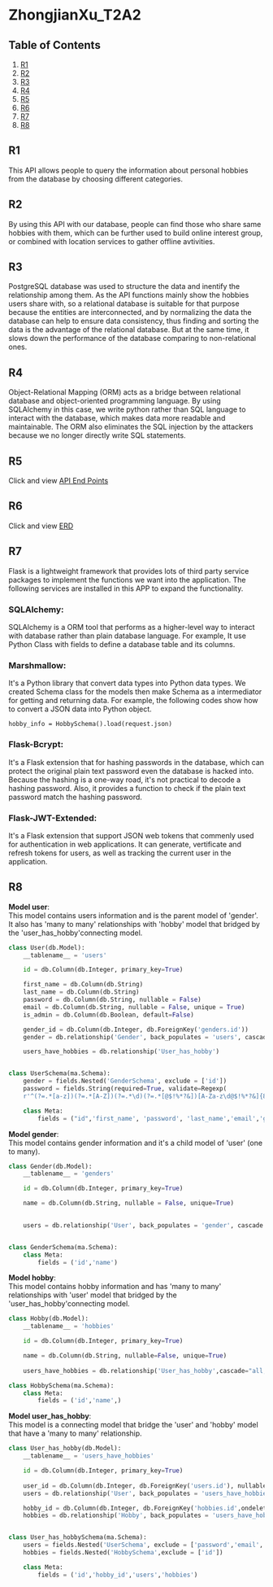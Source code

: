 # ZhongjianXu_T2A2

## Table of Contents

1. [R1](#r1)
2. [R2](#r2)
3. [R3](#r3)
4. [R4](#r4)
5. [R5](#r5)
6. [R6](#r6)
7. [R7](#r7)
8. [R8](#r8)


## __R1__ 
<a name="r1"></a>
This API allows people to query the information about personal hobbies from the database by choosing different categories. 

## __R2__ 
<a name="r2"></a>
By using this API with our database, people can find those who share same hobbies with them, which can be further used to build online interest group, or combined with location services to gather offline avtivities.

## __R3__ 
<a name="r3"></a>
PostgreSQL database was used to structure the data and inentify the relationship among them. As the API functions mainly show the hobbies users share with, so a relational database is suitable for that purpose because the entities are interconnected, and by normalizing the data the database can help to ensure data consistency, thus finding and sorting the data is the advantage of the relational database.
But at the same time, it slows down the performance of the database comparing to non-relational ones.

## __R4__ 
<a name="r4"></a>
Object-Relational Mapping (ORM) acts as a bridge between relational database and object-oriented programming language.
By using SQLAlchemy in this case, we write python rather than SQL language to interact with the database, which makes data more readable and maintainable. 
The ORM also eliminates the SQL injection by the attackers because we no longer directly write SQL statements.

## __R5__ 
<a name="r5"></a>
Click and view [API End Points](docs/end_points.md)

## __R6__ 
<a name="r6"></a>
Click and view [ERD](docs/ERD.png)

## __R7__ 
<a name="r7"></a>
Flask is a lightweight framework that provides lots of third party service packages to implement the functions we want into the application. The following services are installed in this APP to expand the functionality.
### SQLAlchemy: ###
SQLAlchemy is a ORM tool that performs as a higher-level way to interact with database rather than plain database language. For example, It use Python Class with fields to define a database table and its columns. 

### Marshmallow: ###
It's a Python library that convert data types into Python data types. We created Schema class for the models then make Schema as a intermediator for getting and returning data.
For example, the following codes show how to convert a JSON data into Python object.
```
hobby_info = HobbySchema().load(request.json)
```

### Flask-Bcrypt: ###
It's a Flask extension that for hashing passwords in the database, which can protect the original plain text password even the database is hacked into. Because the hashing is a one-way road, it's not practical to decode a hashing password.
Also, it provides a function to check if the plain text password match the hashing password.

### Flask-JWT-Extended:  ###
It's a Flask extension that support JSON web tokens that commenly used for authentication in web applications. It can generate, vertificate and refresh tokens for users, as well as tracking the current user in the application.


## __R8__ 
<a name="r8"></a>
__Model user__: <br>
This model contains users information and is the parent model of 'gender'. <br>
It also has 'many to many' relationships with 'hobby' model that bridged by the 'user_has_hobby'connecting model.

```PYTHON
class User(db.Model):
    __tablename__ = 'users'

    id = db.Column(db.Integer, primary_key=True)

    first_name = db.Column(db.String)
    last_name = db.Column(db.String)
    password = db.Column(db.String, nullable = False)
    email = db.Column(db.String, nullable = False, unique = True)
    is_admin = db.Column(db.Boolean, default=False)

    gender_id = db.Column(db.Integer, db.ForeignKey('genders.id'))
    gender = db.relationship('Gender', back_populates = 'users', cascade = 'all, delete') 

    users_have_hobbies = db.relationship('User_has_hobby')


class UserSchema(ma.Schema):
    gender = fields.Nested('GenderSchema', exclude = ['id'])
    password = fields.String(required=True, validate=Regexp(
    r'^(?=.*[a-z])(?=.*[A-Z])(?=.*\d)(?=.*[@$!%*?&])[A-Za-z\d@$!%*?&]{8,}$',error='Password should contain at least one uppercase letter, one lowercase letter, one digit, one special character and be at least 8 characters long'))

    class Meta:
        fields = ("id",'first_name', 'password', 'last_name','email','gender','gender_id')
```

__Model gender__: <br>
This model contains gender information and it's a child model of 'user' (one to many).

```PYTHON
class Gender(db.Model):
    __tablename__ = 'genders'

    id = db.Column(db.Integer, primary_key=True)

    name = db.Column(db.String, nullable = False, unique=True)
   

    users = db.relationship('User', back_populates = 'gender', cascade = 'all,delete')


class GenderSchema(ma.Schema):
    class Meta:
        fields = ('id','name')
```

__Model hobby__: <br>
This model contains hobby information and has 'many to many' relationships with 'user' model that bridged by the 'user_has_hobby'connecting model.

```PYTHON
class Hobby(db.Model):
    __tablename__ = 'hobbies'

    id = db.Column(db.Integer, primary_key=True)

    name = db.Column(db.String, nullable=False, unique=True)
   
    users_have_hobbies = db.relationship('User_has_hobby',cascade="all,delete")

class HobbySchema(ma.Schema):
    class Meta:
        fields = ('id','name',)
```

__Model user_has_hobby__: <br>
This model is a connecting model that bridge the 'user' and 'hobby' model that have a 'many to many' relationship.

```PYTHON
class User_has_hobby(db.Model):
    __tablename__ = 'users_have_hobbies'

    id = db.Column(db.Integer, primary_key=True)
   
    user_id = db.Column(db.Integer, db.ForeignKey('users.id'), nullable=False)
    users = db.relationship('User', back_populates = 'users_have_hobbies')

    hobby_id = db.Column(db.Integer, db.ForeignKey('hobbies.id',ondelete='CASCADE'), nullable=False)
    hobbies = db.relationship('Hobby', back_populates = 'users_have_hobbies')


class User_has_hobbySchema(ma.Schema):
    users = fields.Nested('UserSchema', exclude = ['password','email','gender','gender_id'])
    hobbies = fields.Nested('HobbySchema',exclude = ['id'])

    class Meta:
        fields = ('id','hobby_id','users','hobbies')
```


